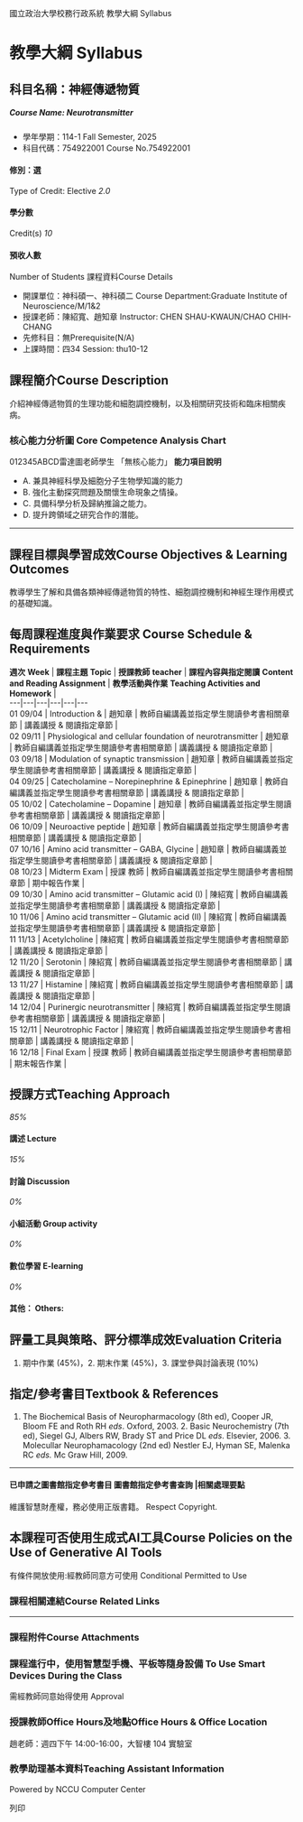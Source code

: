 國立政治大學校務行政系統 教學大綱 Syllabus
# 教學大綱 Syllabus
##  科目名稱：神經傳遞物質
#####  Course Name: Neurotransmitter
  * 學年學期：114-1 Fall Semester, 2025 
  * 科目代碼：754922001 Course No.754922001


#### 修別：選
Type of Credit: Elective 
_2.0_
#### 學分數
Credit(s)
_10_
#### 預收人數
Number of Students
課程資料Course Details
  * 開課單位：神科碩一、神科碩二 Course Department:Graduate Institute of Neuroscience/M/1&2 
  * 授課老師：陳紹寬、趙知章 Instructor: CHEN SHAU-KWAUN/CHAO CHIH-CHANG 
  * 先修科目：無Prerequisite(N/A)
  * 上課時間：四34 Session: thu10-12


##  課程簡介Course Description
介紹神經傳遞物質的生理功能和細胞調控機制，以及相關研究技術和臨床相關疾病。
###  核心能力分析圖 Core Competence Analysis Chart
012345ABCD雷達圖老師學生
「無核心能力」 
**能力項目說明**
  * A. 兼具神經科學及細胞分子生物學知識的能力
  * B. 強化主動探究問題及關懷生命現象之情操。
  * C. 具備科學分析及歸納推論之能力。
  * D. 提升跨領域之研究合作的潛能。


* * *
##  課程目標與學習成效Course Objectives & Learning Outcomes 
教導學生了解和具備各類神經傳遞物質的特性、細胞調控機制和神經生理作用模式的基礎知識。
##  每周課程進度與作業要求 Course Schedule & Requirements
**週次** **Week** |  **課程主題** **Topic** |  **授課教師** **teacher** |  **課程內容與指定閱讀** **Content and Reading Assignment** |  **教學活動與作業** **Teaching Activities and Homework** |   
---|---|---|---|---|---  
01 09/04 |  Introduction & |  趙知章 |  教師自編講義並指定學生閱讀參考書相關章節 |  講義講授 & 閱讀指定章節 |   
02 09/11 |  Physiological and cellular foundation of neurotransmitter |  趙知章 |  教師自編講義並指定學生閱讀參考書相關章節 |  講義講授 & 閱讀指定章節 |   
03 09/18 |  Modulation of synaptic transmission |  趙知章 |  教師自編講義並指定學生閱讀參考書相關章節 |  講義講授 & 閱讀指定章節 |   
04 09/25 |  Catecholamine – Norepinephrine & Epinephrine |  趙知章 |  教師自編講義並指定學生閱讀參考書相關章節 |  講義講授 & 閱讀指定章節 |   
05 10/02 |  Catecholamine – Dopamine |  趙知章 |  教師自編講義並指定學生閱讀參考書相關章節 |  講義講授 & 閱讀指定章節 |   
06 10/09 |  Neuroactive peptide |  趙知章 |  教師自編講義並指定學生閱讀參考書相關章節 |  講義講授 & 閱讀指定章節 |   
07 10/16 |  Amino acid transmitter – GABA, Glycine |  趙知章 |  教師自編講義並指定學生閱讀參考書相關章節 |  講義講授 & 閱讀指定章節 |   
08 10/23 |  Midterm Exam  |  授課 教師 |  教師自編講義並指定學生閱讀參考書相關章節 |  期中報告作業 |   
09 10/30 |  Amino acid transmitter – Glutamic acid (I) |  陳紹寬 |  教師自編講義並指定學生閱讀參考書相關章節 |  講義講授 & 閱讀指定章節 |   
10 11/06 |  Amino acid transmitter – Glutamic acid (II) |  陳紹寬 |  教師自編講義並指定學生閱讀參考書相關章節 |  講義講授 & 閱讀指定章節 |   
11 11/13 |  Acetylcholine |  陳紹寬 |  教師自編講義並指定學生閱讀參考書相關章節 |  講義講授 & 閱讀指定章節 |   
12 11/20 |  Serotonin |  陳紹寬 |  教師自編講義並指定學生閱讀參考書相關章節 |  講義講授 & 閱讀指定章節 |   
13 11/27 |  Histamine |  陳紹寬 |  教師自編講義並指定學生閱讀參考書相關章節 |  講義講授 & 閱讀指定章節 |   
14 12/04 |  Purinergic neurotransmitter |  陳紹寬 |  教師自編講義並指定學生閱讀參考書相關章節 |  講義講授 & 閱讀指定章節 |   
15 12/11 |  Neurotrophic Factor |  陳紹寬 |  教師自編講義並指定學生閱讀參考書相關章節 |  講義講授 & 閱讀指定章節 |   
16 12/18 |  Final Exam |  授課 教師 |  教師自編講義並指定學生閱讀參考書相關章節 |  期末報告作業 |   
##  授課方式Teaching Approach
_85%_
####  講述 Lecture
_15%_
####  討論 Discussion
_0%_
####  小組活動 Group activity
_0%_
####  數位學習 E-learning
_0%_
####  其他： Others:
##  評量工具與策略、評分標準成效Evaluation Criteria
1. 期中作業 (45%)，2. 期末作業 (45%)，3. 課堂參與討論表現 (10%)
##  指定/參考書目Textbook & References
1. The Biochemical Basis of Neuropharmacology (8th ed), Cooper JR, Bloom FE and Roth RH _eds_. Oxford, 2003. 2. Basic Neurochemistry (7th ed), Siegel GJ, Albers RW, Brady ST and Price DL _eds_. Elsevier, 2006. 3. Molecullar Neurophamacology (2nd ed) Nestler EJ, Hyman SE, Malenka RC _eds._ Mc Graw Hill, 2009.  
---  
####  已申請之圖書館指定參考書目  圖書館指定參考書查詢 |相關處理要點
維護智慧財產權，務必使用正版書籍。 Respect Copyright.
##  本課程可否使用生成式AI工具Course Policies on the Use of Generative AI Tools
有條件開放使用:經教師同意方可使用 Conditional Permitted to Use 
###  課程相關連結Course Related Links
* * *
###  課程附件Course Attachments
###  課程進行中，使用智慧型手機、平板等隨身設備 To Use Smart Devices During the Class
需經教師同意始得使用  Approval
###  授課教師Office Hours及地點Office Hours & Office Location
趙老師：週四下午 14:00-16:00，大智樓 104 實驗室
###  教學助理基本資料Teaching Assistant Information
Powered by NCCU Computer Center
  
列印
